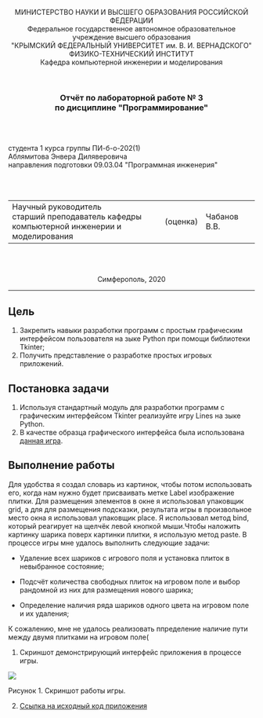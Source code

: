 <p align="center">МИНИСТЕРСТВО НАУКИ  И ВЫСШЕГО ОБРАЗОВАНИЯ РОССИЙСКОЙ ФЕДЕРАЦИИ<br>
Федеральное государственное автономное образовательное учреждение высшего образования<br>
"КРЫМСКИЙ ФЕДЕРАЛЬНЫЙ УНИВЕРСИТЕТ им. В. И. ВЕРНАДСКОГО"<br>
ФИЗИКО-ТЕХНИЧЕСКИЙ ИНСТИТУТ<br>
Кафедра компьютерной инженерии и моделирования</p>
<br>

<h3 align="center">Отчёт по лабораторной работе № 3<br> по дисциплине "Программирование"</h3>

<br>

<br>

<p>студента 1 курса группы ПИ-б-о-202(1)<br>
Аблямитова Энвера Диляверовича<br>
направления подготовки 09.03.04 "Программная инженерия"</p>

<br>

<br>

<table>
<tr><td>Научный руководитель<br> старший преподаватель кафедры<br> компьютерной инженерии и моделирования</td>
<td>(оценка)</td>
<td>Чабанов В.В.</td>
</tr>
</table>

<br>

<br>

<p align="center">Симферополь, 2020</p>
<hr>

## Цель

1. Закрепить навыки разработки программ с простым графическим интерфейсом пользователя на зыке Python при помощи библиотеки Tkinter;
2. Получить представление о разработке простых игровых приложений.

## Постановка задачи

1. Используя стандартный модуль для разработки программ с графическим интерфейсом Tkinter реализуйте игру Lines на зыке Python.
2. В качестве образца графического интерфейса была использована [данная игра](http://game-shariki.ru/linii-2).

## Выполнение работы
Для удобства я создал словарь из картинок, чтобы потом использовать его, когда нам нужно будет присваивать метке Label изображение плитки. Для размещения элементов в окне я использовал упаковщик grid, а для для размещения подсказки, результата игры в произвольное место окна я использовал упаковщик place. Я использовал метод bind, который реагирует на щелчёк левой кнопкой мыши.Чтобы наложить картинку шарика поверх картинки плитки, я использую метод paste.
В процессе игры мне удалось выполнить следующие задачи:

 - Удаление всех шариков с игрового поля и установка плиток в невыбранное состояние;
        
 - Подсчёт количества свободных плиток на игровом поле и выбор рандомной из них для размещения нового шарика;
        
 - Определение наличия ряда шариков одного цвета на игровом поле и их удаления;
 
 К сожалению, мне не удалось реализовать ппределение наличие пути между двумя плитками на игровом поле(
 
 1. Скриншот демонстрирующий интерфейс приложения в процессе игры.
 
 ![](/icon/game.png)
 
 Рисунок 1. Скриншот работы игры.
 
 2. [Ссылка на исходный код приложения](https://github.com/Ablyamitov/Programming/blob/master/Lab/03/game/game/game.py)

